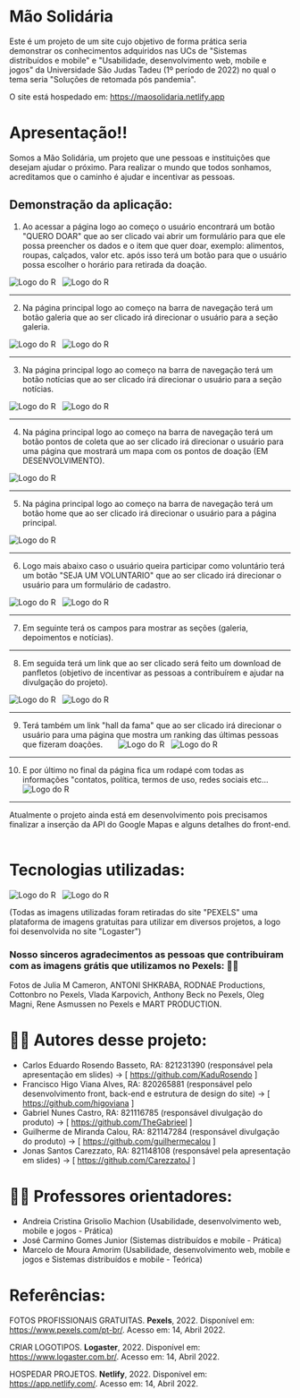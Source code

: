 # Mão Solidária

Este é um projeto de um site cujo objetivo de forma prática seria demonstrar os conhecimentos adquiridos nas UCs de "Sistemas distribuídos e mobile" e "Usabilidade, desenvolvimento web, mobile e jogos" da Universidade São Judas Tadeu (1º período de 2022) no qual o tema seria "Soluções de retomada pós pandemia".

O site está hospedado em: <https://maosolidaria.netlify.app>

# Apresentação!!

Somos a Mão Solidária, um projeto que une pessoas e instituições que desejam ajudar o próximo.
Para realizar o mundo que todos sonhamos, acreditamos que o caminho é ajudar e incentivar as pessoas.

## Demonstração da aplicação:

1. Ao acessar a página logo ao começo o usuário encontrará um botão "QUERO DOAR" que ao ser clicado vai abrir um formulário para que ele possa preencher os dados e o item que quer doar, exemplo: alimentos, roupas, calçados, valor etc. após isso terá um botão para que o usuário possa escolher o horário para retirada da doação.
   &nbsp;&nbsp;&nbsp;&nbsp;&nbsp;

![Logo do R](https://coruscating-dodol-001caf.netlify.app/Slide1.JPG)
&nbsp;
![Logo do R](https://coruscating-dodol-001caf.netlify.app/Slide2.JPG)

---

2. Na página principal logo ao começo na barra de navegação terá um botão galeria que ao ser clicado irá direcionar o usuário para a seção galeria.
   &nbsp;&nbsp;&nbsp;&nbsp;&nbsp;

![Logo do R](https://coruscating-dodol-001caf.netlify.app/Slide3.JPG)
&nbsp;
![Logo do R](https://coruscating-dodol-001caf.netlify.app/Slide4.JPG)

---

3. Na página principal logo ao começo na barra de navegação terá um botão notícias que ao ser clicado irá direcionar o usuário para a seção notícias.
   &nbsp;&nbsp;&nbsp;&nbsp;&nbsp;

![Logo do R](https://coruscating-dodol-001caf.netlify.app/Slide5.JPG)
&nbsp;
![Logo do R](https://coruscating-dodol-001caf.netlify.app/Slide6.JPG)

---

4. Na página principal logo ao começo na barra de navegação terá um botão pontos de coleta que ao ser clicado irá direcionar o usuário para uma página que mostrará um mapa com os pontos de doação (EM DESENVOLVIMENTO).
   &nbsp;&nbsp;&nbsp;&nbsp;&nbsp;

![Logo do R](https://coruscating-dodol-001caf.netlify.app/Slide7.JPG)

---

5. Na página principal logo ao começo na barra de navegação terá um botão home que ao ser clicado irá direcionar o usuário para a página principal.
   &nbsp;&nbsp;&nbsp;&nbsp;&nbsp;

![Logo do R](https://coruscating-dodol-001caf.netlify.app/Slide8.JPG)

---

6. Logo mais abaixo caso o usuário queira participar como voluntário terá um botão "SEJA UM VOLUNTARIO" que ao ser clicado irá direcionar o usuário para um formulário de cadastro.
   &nbsp;&nbsp;&nbsp;&nbsp;&nbsp;

![Logo do R](https://coruscating-dodol-001caf.netlify.app/Slide9.JPG)
&nbsp;
![Logo do R](https://coruscating-dodol-001caf.netlify.app/Slide10.JPG)

---

7. Em seguinte terá os campos para mostrar as seções (galeria, depoimentos e notícias).
   &nbsp;&nbsp;&nbsp;&nbsp;&nbsp;

---

8. Em seguida terá um link que ao ser clicado será feito um download de panfletos (objetivo de incentivar as pessoas a contribuírem e ajudar na divulgação do projeto).
   &nbsp;&nbsp;&nbsp;&nbsp;&nbsp;

![Logo do R](https://coruscating-dodol-001caf.netlify.app/Slide11.JPG)
&nbsp;
![Logo do R](https://coruscating-dodol-001caf.netlify.app/Slide12.JPG)

---

9. Terá também um link "hall da fama" que ao ser clicado irá direcionar o usuário para uma página que mostra um ranking das últimas pessoas que fizeram doações.
   &nbsp;&nbsp;&nbsp;&nbsp;&nbsp;
   ![Logo do R](https://coruscating-dodol-001caf.netlify.app/Slide13.JPG)
   &nbsp;
   ![Logo do R](https://coruscating-dodol-001caf.netlify.app/Slide14.JPG)

---

10. E por último no final da página fica um rodapé com todas as informações "contatos, política, termos de uso, redes sociais etc...
    &nbsp;&nbsp;&nbsp;&nbsp;&nbsp;&nbsp;
    ![Logo do R](https://coruscating-dodol-001caf.netlify.app/Slide15.JPG)

---

Atualmente o projeto ainda está em desenvolvimento pois precisamos finalizar a inserção da API do Google Mapas e alguns detalhes do front-end.
&nbsp;&nbsp;&nbsp;

# Tecnologias utilizadas:
![Logo do R](https://img.icons8.com/color/344/bootstrap.png)
&nbsp;
![Logo do R](https://img.icons8.com/color/344/angularjs.png)
&nbsp;&nbsp;

(Todas as imagens utilizadas foram retiradas do site "PEXELS" uma plataforma de imagens gratuitas para utilizar em diversos projetos, a logo foi desenvolvida no site "Logaster")
&nbsp;&nbsp;

### Nosso sinceros agradecimentos as pessoas que contribuiram com as imagens grátis que utilizamos no Pexels: 👏👏

Fotos de Julia M Cameron, ANTONI SHKRABA, RODNAE Productions, Cottonbro no Pexels, Vlada Karpovich, Anthony Beck no Pexels, Oleg Magni, Rene Asmussen no Pexels e MART PRODUCTION.
&nbsp;&nbsp;&nbsp;&nbsp;&nbsp;

# 👨‍💻 Autores desse projeto:

- Carlos Eduardo Rosendo Basseto, RA: 821231390 (responsável pela apresentação em slides) -> [ https://github.com/KaduRosendo ]
- Francisco Higo Viana Alves, RA: 820265881 (responsável pelo desenvolvimento front, back-end e estrutura de design do site) -> [ https://github.com/higoviana ]
- Gabriel Nunes Castro, RA: 821116785 (responsável divulgação do produto) -> [ https://github.com/TheGabrieel ]
- Guilherme de Miranda Calou, RA: 821147284 (responsável divulgação do produto) -> [ https://github.com/guilhermecalou ]
- Jonas Santos Carezzato, RA: 821148108 (responsável pela apresentação em slides) -> [ https://github.com/CarezzatoJ ]
  &nbsp;&nbsp;&nbsp;&nbsp;&nbsp;
  
# 👨‍🏫 Professores orientadores: 
- Andreia Cristina Grisolio Machion (Usabilidade, desenvolvimento web, mobile e jogos - Prática)
- José Carmino Gomes Junior (Sistemas distribuídos e mobile - Prática)
- Marcelo de Moura Amorim (Usabilidade, desenvolvimento web, mobile e jogos e Sistemas distribuídos e mobile - Teórica)

# Referências:

FOTOS PROFISSIONAIS GRATUITAS. **Pexels**, 2022. Disponível em: <https://www.pexels.com/pt-br/>. Acesso em: 14, Abril 2022.

CRIAR LOGOTIPOS. **Logaster**, 2022. Disponível em: <https://www.logaster.com.br/>. Acesso em: 14, Abril 2022.

HOSPEDAR PROJETOS. **Netlify**, 2022. Disponível em: <https://app.netlify.com/>. Acesso em: 14, Abril 2022.
